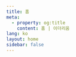 ```yaml
---
title: 홈
meta:
  - property: og:title
    content: 홈 | 이더리움
lang: ko
layout: home
sidebar: false
---
```


<HomePage/>